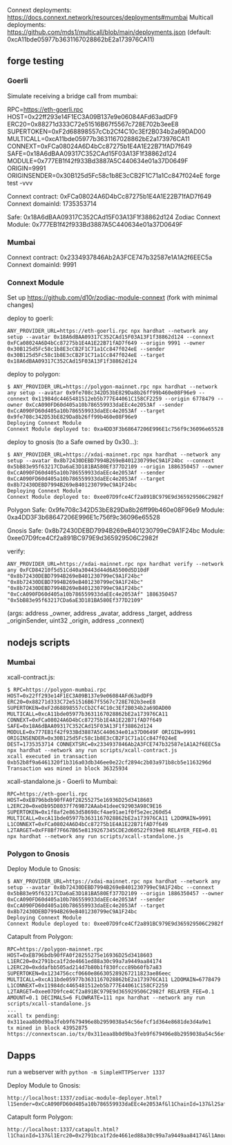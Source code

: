 Connext deployments: https://docs.connext.network/resources/deployments#mumbai
Multicall deployments: https://github.com/mds1/multicall/blob/main/deployments.json (default: 0xcA11bde05977b3631167028862bE2a173976CA11)

## forge testing

### Goerli

Simulate receiving a bridge call from mumbai:

RPC=https://eth-goerli.rpc HOST=0x22ff293e14F1EC3A09B137e9e06084AFd63adDF9 ERC20=0x88271d333C72e51516B67f5567c728E702b3eeE8 SUPERTOKEN=0xF2d68898557cCb2Cf4C10c3Ef2B034b2a69DAD00 MULTICALL=0xcA11bde05977b3631167028862bE2a173976CA11 CONNEXT=0xFCa08024A6D4bCc87275b1E4A1E22B71fAD7f649 SAFE=0x18A6dBAA09317C352CAd15F03A13F1f38862d124 MODULE=0x777EB1f42f933Bd3887A5C440634e01a37D0649F ORIGIN=9991 ORIGINSENDER=0x30B125d5Fc58c1b8E3cCB2F1C71a1Cc847f024eE forge test -vvv

Connext contract: 0xFCa08024A6D4bCc87275b1E4A1E22B71fAD7f649
Connext domainId: 1735353714

Safe: 0x18A6dBAA09317C352CAd15F03A13F1f38862d124
Zodiac Connext Module: 0x777EB1f42f933Bd3887A5C440634e01a37D0649F

### Mumbai

Connext contract: 0x2334937846Ab2A3FCE747b32587e1A1A2f6EEC5a
Connext domainId: 9991

### Connext Module

Set up https://github.com/d10r/zodiac-module-connext (fork with minimal changes)

deploy to goerli:
```
ANY_PROVIDER_URL=https://eth-goerli.rpc npx hardhat --network any setup --avatar 0x18A6dBAA09317C352CAd15F03A13F1f38862d124 --connext 0xFCa08024A6D4bCc87275b1E4A1E22B71fAD7f649 --origin 9991 --owner 0x30B125d5Fc58c1b8E3cCB2F1C71a1Cc847f024eE --sender 0x30B125d5Fc58c1b8E3cCB2F1C71a1Cc847f024eE --target 0x18A6dBAA09317C352CAd15F03A13F1f38862d124
```

deploy to polygon:
```
$ ANY_PROVIDER_URL=https://polygon-mainnet.rpc npx hardhat --network any setup --avatar 0x9fe708c342D53bE829Da8b26ff99b460e08F96e9 --connext 0x11984dc4465481512eb5b777E44061C158CF2259 --origin 6778479 --owner 0xCcA090FD60d405a10b786559933daEEc4e2053Af --sender 0xCcA090FD60d405a10b786559933daEEc4e2053Af --target 0x9fe708c342D53bE829Da8b26ff99b460e08F96e9
Deploying Connext Module
Connext Module deployed to: 0xa4DD3F3b68647206E996E1c756f9c36096e65528
```

deploy to gnosis (to a Safe owned by 0x30...):
```
$ ANY_PROVIDER_URL=https://xdai-mainnet.rpc npx hardhat --network any setup --avatar 0x8b72430DEBD7994B269eB401230799eC9A1F24bc --connext 0x5bB83e95f63217CDa6aE3D181BA580Ef377D2109 --origin 1886350457 --owner 0xCcA090FD60d405a10b786559933daEEc4e2053Af --sender 0xCcA090FD60d405a10b786559933daEEc4e2053Af --target 0x8b72430DEBD7994B269eB401230799eC9A1F24bc
Deploying Connext Module
Connext Module deployed to: 0xee07D9fce4Cf2a891BC979E9d365929506C2982f
```

Polygon
Safe: 0x9fe708c342D53bE829Da8b26ff99b460e08F96e9
Module: 0xa4DD3F3b68647206E996E1c756f9c36096e65528

Gnosis
Safe: 0x8b72430DEBD7994B269eB401230799eC9A1F24bc
Module: 0xee07D9fce4Cf2a891BC979E9d365929506C2982f

verify:
```
ANY_PROVIDER_URL=https://xdai-mainnet.rpc npx hardhat verify --network any 0xFCD84210f5d51Cd40a30443d44d6A5500d5D10dF "0x8b72430DEBD7994B269eB401230799eC9A1F24bc" "0x8b72430DEBD7994B269eB401230799eC9A1F24bc" "0x8b72430DEBD7994B269eB401230799eC9A1F24bc" "0xCcA090FD60d405a10b786559933daEEc4e2053Af" 1886350457 "0x5bB83e95f63217CDa6aE3D181BA580Ef377D2109"
```
(args: address _owner, address _avatar, address _target, address _originSender, uint32 _origin, address _connext)

## nodejs scripts

### Mumbai

xcall-contract.js:
```
$ RPC=https://polygon-mumbai.rpc HOST=0x22ff293e14F1EC3A09B137e9e06084AFd63adDF9 ERC20=0x88271d333C72e51516B67f5567c728E702b3eeE8 SUPERTOKEN=0xF2d68898557cCb2Cf4C10c3Ef2B034b2a69DAD00 MULTICALL=0xcA11bde05977b3631167028862bE2a173976CA11 CONNEXT=0xFCa08024A6D4bCc87275b1E4A1E22B71fAD7f649 SAFE=0x18A6dBAA09317C352CAd15F03A13F1f38862d124 MODULE=0x777EB1f42f933Bd3887A5C440634e01a37D0649F ORIGIN=9991 ORIGINSENDER=0x30B125d5Fc58c1b8E3cCB2F1C71a1Cc847f024eE DEST=1735353714 CONNEXTSRC=0x2334937846Ab2A3FCE747b32587e1A1A2f6EEC5a npx hardhat --network any run scripts/xcall-contract.js 
xcall executed in transaction 0xb52b8f9a6461320f1b316a03db346ee0e22cf2894c2b03a971b8cb5e1163296d
Transaction was mined in block 36325934
```

xcall-standalone.js - Goerli to Mumbai:
```
RPC=https://eth-goerli.rpc HOST=0xEB796bdb90fFA0f28255275e16936D25d3418603 L2ERC20=0xeDb95D8037f769B72AAab41deeC92903A98C9E16 SUPERTOKEN=0x1f8af2e863d58698cf4ae91ae1f0f5e2ec260d54 MULTICALL=0xcA11bde05977b3631167028862bE2a173976CA11 L2DOMAIN=9991 L1CONNEXT=0xFCa08024A6D4bCc87275b1E4A1E22B71fAD7f649 L2TARGET=0xFF8Bf7F667B65e8139267345CDE2d60522f939e8 RELAYER_FEE=0.01 npx hardhat --network any run scripts/xcall-standalone.js
```

### Polygon to Gnosis

Deploy Module to Gnosis:
```
$ ANY_PROVIDER_URL=https://xdai-mainnet.rpc npx hardhat --network any setup --avatar 0x8b72430DEBD7994B269eB401230799eC9A1F24bc --connext 0x5bB83e95f63217CDa6aE3D181BA580Ef377D2109 --origin 1886350457 --owner 0xCcA090FD60d405a10b786559933daEEc4e2053Af --sender 0xCcA090FD60d405a10b786559933daEEc4e2053Af --target 0x8b72430DEBD7994B269eB401230799eC9A1F24bc
Deploying Connext Module
Connext Module deployed to: 0xee07D9fce4Cf2a891BC979E9d365929506C2982f
```

Catapult from Polygon:
```
RPC=https://polygon-mainnet.rpc HOST=0xEB796bdb90fFA0f28255275e16936D25d3418603 L1ERC20=0x2791bca1f2de4661ed88a30c99a7a9449aa84174 L2ERC20=0xddafbb505ad214d7b80b1f830fccc89b60fb7a83 SUPERTOKEN=0x1234756ccf0660e866305289267211823ae86eec MULTICALL=0xcA11bde05977b3631167028862bE2a173976CA11 L2DOMAIN=6778479 L1CONNEXT=0x11984dc4465481512eb5b777E44061C158CF2259 L2TARGET=0xee07D9fce4Cf2a891BC979E9d365929506C2982f RELAYER_FEE=0.1 AMOUNT=0.1 DECIMALS=6 FLOWRATE=111 npx hardhat --network any run scripts/xcall-standalone.js
...
xcall tx pending: 0x311eaa8b0d9ba3feb9f679496e8b2959038a54c56efcf1d364e8681de3d4a9e1
tx mined in block 43952875
https://connextscan.io/tx/0x311eaa8b0d9ba3feb9f679496e8b2959038a54c56efcf1d364e8681de3d4a9e1
```

## Dapps

run a webserver with `python -m SimpleHTTPServer 1337`

Deploy Module to Gnosis:
```
http://localhost:1337/zodiac-module-deployer.html?l1Sender=0xCcA090FD60d405a10b786559933daEEc4e2053Af&l1ChainId=137&l2Safe=0x8b72430DEBD7994B269eB401230799eC9A1F24bc
```

Catapult form Polygon:
```
http://localhost:1337/catapult.html?l1ChainId=137&l1Erc20=0x2791bca1f2de4661ed88a30c99a7a9449aa84174&l1Amount=0.42&l2ChainId=100&l2Erc20=0xddafbb505ad214d7b80b1f830fccc89b60fb7a83&l2SuperToken=0x1234756ccf0660e866305289267211823ae86eec&l2ConnextModule=0xFCD84210f5d51Cd40a30443d44d6A5500d5D10dF&l2Receiver=0x209b6ff4616152187d752eca6efafdc6e873c48a&l2FlowratePerDay=0.02
```
